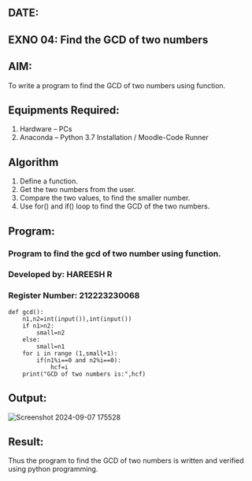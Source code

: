 ## DATE:
## EXNO 04: Find the GCD of two numbers

## AIM:
To write a program to find the GCD of two numbers using function.

## Equipments Required:
1. Hardware – PCs
2. Anaconda – Python 3.7 Installation / Moodle-Code Runner

## Algorithm
1. Define a function.
2. Get the two numbers from the user.
3. Compare the two values, to find the smaller number.
4. Use for() and if() loop to find the GCD of the two numbers.

## Program:

### Program to find the gcd of two number using function.
### Developed by: HAREESH R
### Register Number: 212223230068
```
def gcd():
    n1,n2=int(input()),int(input())
    if n1>n2:
        small=n2
    else:
        small=n1
    for i in range (1,small+1):
        if(n1%i==0 and n2%i==0):
            hcf=i
    print("GCD of two numbers is:",hcf)
```

## Output:

![Screenshot 2024-09-07 175528](https://github.com/user-attachments/assets/3658c607-5784-49c9-bba0-7b03b3dc99c9)


## Result:
Thus the program to find the GCD of two numbers is written and verified using python programming.
